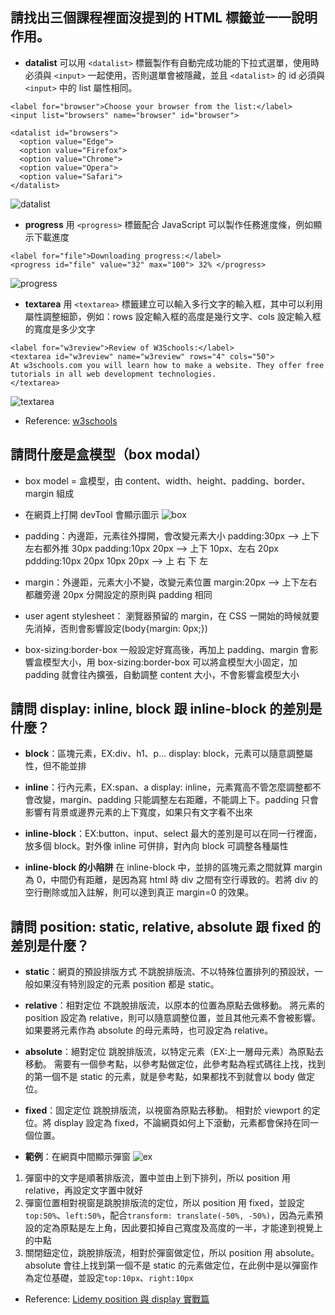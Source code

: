 ## 請找出三個課程裡面沒提到的 HTML 標籤並一一說明作用。
* **datalist**
可以用 `<datalist>` 標籤製作有自動完成功能的下拉式選單，使用時必須與 `<input>` 一起使用，否則選單會被隱藏，並且 `<datalist>` 的 id 必須與 `<input>` 中的 list 屬性相同。
```htmlmixed=
<label for="browser">Choose your browser from the list:</label>
<input list="browsers" name="browser" id="browser">

<datalist id="browsers">
  <option value="Edge">
  <option value="Firefox">
  <option value="Chrome">
  <option value="Opera">
  <option value="Safari">
</datalist>
```
![datalist](https://img.onl/p22x9y)

* **progress**
用 `<progress>` 標籤配合 JavaScript 可以製作任務進度條，例如顯示下載進度
```htmlmixed=
<label for="file">Downloading progress:</label>
<progress id="file" value="32" max="100"> 32% </progress>
```
![progress](https://img.onl/lZfnhf)

* **textarea**
用 `<textarea>` 標籤建立可以輸入多行文字的輸入框，其中可以利用屬性調整細節，例如：rows 設定輸入框的高度是幾行文字、cols 設定輸入框的寬度是多少文字
```htmlmixed=
<label for="w3review">Review of W3Schools:</label>
<textarea id="w3review" name="w3review" rows="4" cols="50">
At w3schools.com you will learn how to make a website. They offer free tutorials in all web development technologies. 
</textarea>
```
![textarea](https://img.onl/Bb4EC7)

* Reference: [w3schools](https://www.w3schools.com/html/)

## 請問什麼是盒模型（box modal）
* box model = 盒模型，由 content、width、height、padding、border、margin 組成
* 在網頁上打開 devTool 會顯示圖示
![box](https://img.onl/GoSjdJ)

* padding：內邊距，元素往外撐開，會改變元素大小
padding:30px --> 上下左右都外推 30px
padding:10px 20px --> 上下 10px、左右 20px
pddding:10px 20px 10px 20px --> 上 右 下 左

* margin：外邊距，元素大小不變，改變元素位置
margin:20px --> 上下左右都離旁邊 20px
分開設定的原則與 padding 相同

* user agent stylesheet：
瀏覽器預留的 margin，在 CSS 一開始的時候就要先消掉，否則會影響設定(body{margin: 0px;})

* box-sizing:border-box
一般設定好寬高後，再加上 padding、margin 會影響盒模型大小，用 box-sizing:border-box 可以將盒模型大小固定，加 padding 就會往內擴張，自動調整 content 大小，不會影響盒模型大小

## 請問 display: inline, block 跟 inline-block 的差別是什麼？
* **block**：區塊元素，EX:div、h1、p...
display: block，元素可以隨意調整屬性，但不能並排

* **inline**：行內元素，EX:span、a
display: inline，元素寬高不管怎麼調整都不會改變，margin、padding 只能調整左右距離，不能調上下。padding 只會影響有背景或邊界元素的上下寬度，如果只有文字看不出來

* **inline-block**：EX:button、input、select
最大的差別是可以在同一行裡面，放多個 block。對外像 inline 可併排，對內向 block 可調整各種屬性

* **inline-block 的小陷阱**
在 inline-block 中，並排的區塊元素之間就算 margin 為 0，中間仍有距離，是因為寫 html 時 div 之間有空行導致的。若將 div 的空行刪除或加入註解，則可以達到真正 margin=0 的效果。

## 請問 position: static, relative, absolute 跟 fixed 的差別是什麼？
* **static**：網頁的預設排版方式
不跳脫排版流、不以特殊位置排列的預設狀，一般如果沒有特別設定的元素 position 都是 static。

* **relative**：相對定位
不跳脫排版流，以原本的位置為原點去做移動。
將元素的 position 設定為 relative，則可以隨意調整位置，並且其他元素不會被影響。如果要將元素作為 absolute 的母元素時，也可設定為 relative。

* **absolute**：絕對定位
跳脫排版流，以特定元素（EX:上一層母元素）為原點去移動。
需要有一個參考點，以參考點做定位，此參考點為程式碼往上找，找到的第一個不是 static 的元素，就是參考點，如果都找不到就會以 body 做定位。

* **fixed**：固定定位
跳脫排版流，以視窗為原點去移動。
相對於 viewport 的定位。將 display 設定為 fixed，不論網頁如何上下滾動，元素都會保持在同一個位置。

* **範例**：在網頁中間顯示彈窗
![ex](https://img.onl/zBwdu)
1. 彈窗中的文字是順著排版流，置中並由上到下排列，所以 position 用 relative，再設定文字置中就好
2. 彈窗位置相對視窗是跳脫排版流的定位，所以 position 用 fixed，並設定`top:50%`、`left:50%`，配合`transform: translate(-50%, -50%)`，因為元素預設的定為原點是左上角，因此要扣掉自己寬度及高度的一半，才能達到視覺上的中點
3. 關閉鈕定位，跳脫排版流，相對於彈窗做定位，所以 position 用 absolute。absolute 會往上找到第一個不是 static 的元素做定位，在此例中是以彈窗作為定位基礎，並設定`top:10px`、`right:10px`

* Reference: [Lidemy position 與 display 實戰篇 ](https://lidemy.com/courses/932146/lectures/22768681)

